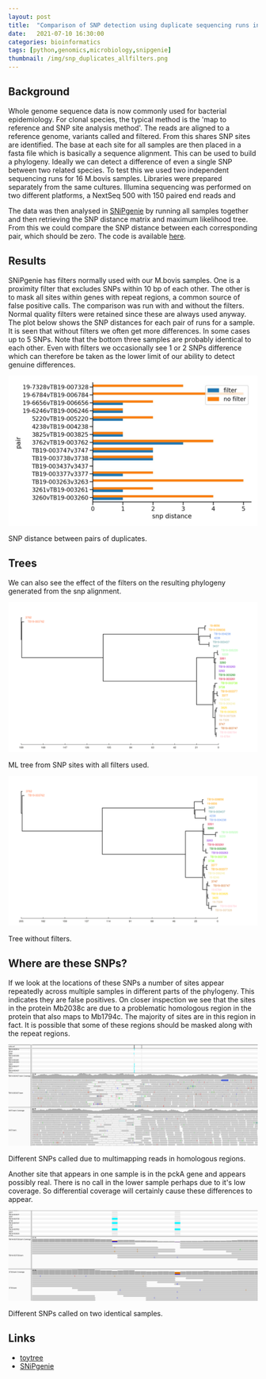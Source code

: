 ```yaml
---
layout: post
title:  "Comparison of SNP detection using duplicate sequencing runs in SNiPgenie"
date:   2021-07-10 16:30:00
categories: bioinformatics
tags: [python,genomics,microbiology,snipgenie]
thumbnail: /img/snp_duplicates_allfilters.png
---
```


## Background

Whole genome sequence data is now commonly used for bacterial epidemiology. For clonal species, the typical method is the 'map to reference and SNP site analysis method'. The reads are aligned to a reference genome, variants called and filtered. From this shares SNP sites are identified. The base at each site for all samples are then placed in a fasta file which is basically a sequence alignment. This can be used to build a phylogeny.
Ideally we can detect a difference of even a single SNP between two related species. To test this we used two independent sequencing runs for 16 M.bovis samples. Libraries were prepared separately from the same cultures. Illumina sequencing was performed on two different platforms, a NextSeq 500 with 150 paired end reads and

The data was then analysed in [SNiPgenie](https://github.com/dmnfarrell/snipgenie) by running all samples together and then retrieving the SNP distance matrix and maximum likelihood tree. From this we could compare the SNP distance between each corresponding pair, which should be zero.
The code is available [here](https://github.com/dmnfarrell/snipgenie/blob/master/notebooks/duplicates.ipynb).

## Results

SNiPgenie has filters normally used with our M.bovis samples. One is a proximity filter that excludes SNPs within 10 bp of each other. The other is to mask all sites within genes with repeat regions, a common source of false positive calls. The comparison was run with and without the filters. Normal quality filters were retained since these are always used anyway. The plot below shows the SNP distances for each pair of runs for a sample. It is seen that without filters we often get more differences. In some cases up to 5 SNPs. Note that the bottom three samples are probably identical to each other. Even with filters we occasionally see 1 or 2 SNPs difference which can therefore be taken as the lower limit of our ability to detect genuine differences.

<div style="width: auto;">
 <a href="/img/snp_duplicates_dists.jpg"> <img class="small-scaled" src="/img/snp_duplicates_dists.jpg"></a>
   <p class="caption">SNP distance between pairs of duplicates.</p>
</div>

## Trees

We can also see the effect of the filters on the resulting phylogeny generated from the snp alignment.

<div class ="image-gallery">
<div class="box">
 <a href="/img/snp_duplicates_allfilters.png"> <img class="scaled" src="/img/snp_duplicates_allfilters.png"></a>
  <p class="caption">ML tree from SNP sites with all filters used.</p>
 </div>
 <div class="box">
  <a href="/img/snp_duplicates_nofilters.png"> <img class="scaled" src="/img/snp_duplicates_nofilters.png"></a>
   <p class="caption">Tree without filters.</p>
  </div>
</div>

## Where are these SNPs?

If we look at the locations of these SNPs a number of sites appear repeatedly across multiple samples in different parts of the phylogeny. This indicates they are false positives. On closer inspection we see that the sites in the protein Mb2038c are due to a problematic homologous region in the protein that also maps to Mb1794c. The majority of sites are in this region in fact. It is possible that some of these regions should be masked along with the repeat regions. 

<div style="width: auto;">
 <a href="/img/snps_mb2038c_igv.png"> <img class="small-scaled" src="/img//snps_mb2038c_igv.png"></a>
   <p class="caption">Different SNPs called due to multimapping reads in homologous regions.</p>
</div>

Another site that appears in one sample is in the pckA gene and appears possibly real. There is no call in the lower sample perhaps due to it's low coverage. So differential coverage will certainly cause these differences to appear.

<div style="width: auto;">
 <a href="/img/snps_pckA_igv.png"> <img class="small-scaled" src="/img//snps_pckA_igv.png"></a>
   <p class="caption">Different SNPs called on two identical samples.</p>
</div>

## Links

* [toytree](https://toytree.readthedocs.io/en/latest/)
* [SNiPgenie](https://github.com/dmnfarrell/snipgenie)
